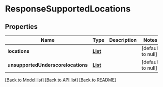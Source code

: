 # ResponseSupportedLocations
## Properties

Name | Type | Description | Notes
------------ | ------------- | ------------- | -------------
**locations** | [**List**](ResponseSupportedLocation.md) |  | [default to null]
**unsupportedUnderscorelocations** | [**List**](string.md) |  | [default to null]

[[Back to Model list]](../README.md#documentation-for-models) [[Back to API list]](../README.md#documentation-for-api-endpoints) [[Back to README]](../README.md)

